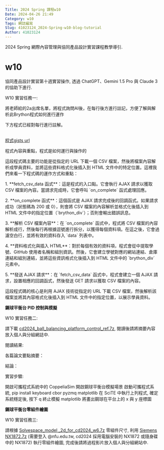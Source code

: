 ```yaml
---
Title: 2024 Spring 課程w10
Date: 2024-04-26 21:49
Category: w10
Tags: 網誌編寫
Slug: 41023124_2024-Spring-w10-blog-tutorial
Author: 41023124
---
```


2024 Spring 網際內容管理與協同產品設計實習課程教學導引.

<!-- PELICAN_END_SUMMARY -->

# w10

<p>協同產品設計實習第十週實習操作, 透過 ChatGPT、Gemini 1.5 Pro 與 Claude 3 的協助下進行.</p>
<p>W10 實習任務一:</p>
<p>將老師給的2a出席名單，將程式詢問AI後，在每行後方進行註記，方便了解與解析此Brython程式如何進行運作</p>
<p>下方程式已經對每行進行註解。<br><br></p>
<p><a href="https://gist.githubusercontent.com/41023124/7cc0e3eba635ee3b1de543abe144832e/raw/aa86c7cbdac5e61ec1d504408c81f2530775dab6/2a">程式gists url</a></p>
<p><span>程式內容與重點，程式是如何運行與操作的</span></p>
<p>這段程式碼主要的功能是從指定的 URL 下載一個 CSV 檔案，然後將檔案內容解析成學員資料，並將這些資料格式化後插入到 HTML 文件中的特定位置。這裡我們來看一下程式碼的運作方式和重點：</p>
<p>1. **fetch_csv_data 函式**：這是程式的入口點。它會執行 AJAX 請求以獲取 CSV 檔案的內容。當請求完成時，它會呼叫 `on_complete` 函式處理回應。</p>
<p>2. **on_complete 函式**：這個函式是 AJAX 請求完成後的回調函式。如果請求成功（狀態碼為 200 或 0），則會將 CSV 檔案的內容解析並格式化後插入到 HTML 文件中的指定位置（`brython_div`）；否則會輸出錯誤訊息。</p>
<p>3. **解析 CSV 檔案內容**：在 `on_complete` 函式中，程式將 CSV 檔案的內容解析成行，然後每行再根據逗號進行拆分，以獲得每個資料項。在這之後，它會過濾空白行，並將有效的資料存入 `data` 列表中。</p>
<p>4. **資料格式化與插入 HTML**：對於每個有效的資料項，程式會從中提取學號、GitHub 使用者名稱和組別資訊。然後，它會建立學號對應的網站連結、倉庫連結和組別連結，並將這些資訊格式化後插入到 HTML 文件中的 `brython_div` 元素中。</p>
<p>5. **發送 AJAX 請求**：在 `fetch_csv_data` 函式中，程式會建立一個 AJAX 請求，設置相應的回調函式，然後發送 GET 請求以獲取 CSV 檔案的內容。</p>
<p>這段程式碼的核心是利用 AJAX 技術從指定的 URL 下載 CSV 檔案，然後解析該檔案並將其內容格式化後插入到 HTML 文件中的指定位置，以展示學員資料。</p>


<p><strong>鋼球平衡台 PID 控制與模擬</strong></p>
<p>W10 實習任務二:</p>
<p>請下載<span>&nbsp;</span><a href="http://229.cycu.org/cd2024_ball_balancing_platform_control_ref.7z">cd2024_ball_balancing_platform_control_ref.7z</a>, 閱讀後請將摘要內容放入個人與分組網誌中.</p>
<p>閱讀結果:</p>
<p>各篇論文要點摘要：</p>
<p>結論：</p>
<p></p>
<p>實習步驟:</p>
<p>開啟可攜程式系統中的 CoppeliaSim 開啟鋼球平衡台模擬場景 啟動可攜程式系統, pip install keyboard cbor pyzmq matplotlib 在 SciTE 中執行上列程式, 確定系統穩定後, 按下 q 終止模擬 matplotlib 將畫出鋼球在平台上的 x 與 y 座標圖</p>
<p></p>
<p><strong>鋼球平衡台零組件繪圖</strong></p>
<p>W10 實習任務三:</p>
<p>請根據<span>&nbsp;</span><a href="https://mde.tw/cd2024/downloads/Solvespace_model%20_2d_for_cd2024_w6.7z">Solvespace_model _2d_for_cd2024_w6.7z</a><span>&nbsp;</span>零組件尺寸, 利用<span>&nbsp;</span><a href="https://nfuedu-my.sharepoint.com/:u:/g/personal/yen_nfu_edu_tw/EehhlaMDzTxAlOBppbPSoPwBCzsOQxvshtNL8xJel-zbJQ?e=YwKvdH">Siemens NX1872.7z</a><span>&nbsp;</span>(需要登入 @nfu.edu.tw, cd2024 採用電腦安裝的 NX1872 或隨身碟中的 NX1872) 執行零組件繪圖, 完成後請將過程影片放入個人與分組網站中.</p>